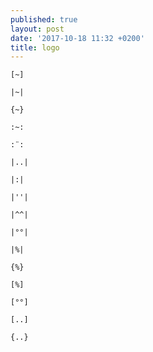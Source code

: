 ```yaml
---
published: true
layout: post
date: '2017-10-18 11:32 +0200'
title: logo
---
```

    [~]
    
    |~|

    {~}

    :~:
    
    :¨:
    
    |..|
    
    |:|
    
    |''|
    
    |^^|
    
    |°°|
    
    |%|
    
    {%}
    
    [%]
    
    [°°]
    
    [..]
    
    {..}

